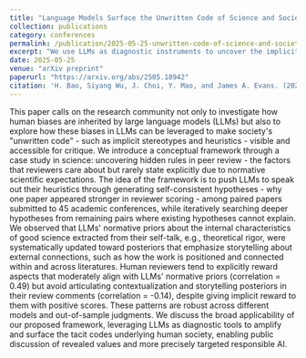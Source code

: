 ```yaml
---
title: "Language Models Surface the Unwritten Code of Science and Society"
collection: publications
category: conferences
permalink: /publication/2025-05-25-unwritten-code-of-science-and-society
excerpt: "We use LLMs as diagnostic instruments to uncover the implicit norms and evaluative heuristics—the 'unwritten code'—that shape human decision-making in science and society."
date: 2025-05-25
venue: "arXiv preprint"
paperurl: "https://arxiv.org/abs/2505.18942"
citation: 'H. Bao, Siyang Wu, J. Choi, Y. Mao, and James A. Evans. (2025). <i>Language Models Surface the Unwritten Code of Science and Society.</i> arXiv:2505.18942.'
---
```

This paper calls on the research community not only to investigate how human biases are inherited by large language models (LLMs) but also to explore how these biases in LLMs can be leveraged to make society's "unwritten code" - such as implicit stereotypes and heuristics - visible and accessible for critique. We introduce a conceptual framework through a case study in science: uncovering hidden rules in peer review - the factors that reviewers care about but rarely state explicitly due to normative scientific expectations. The idea of the framework is to push LLMs to speak out their heuristics through generating self-consistent hypotheses - why one paper appeared stronger in reviewer scoring - among paired papers submitted to 45 academic conferences, while iteratively searching deeper hypotheses from remaining pairs where existing hypotheses cannot explain. We observed that LLMs' normative priors about the internal characteristics of good science extracted from their self-talk, e.g., theoretical rigor, were systematically updated toward posteriors that emphasize storytelling about external connections, such as how the work is positioned and connected within and across literatures. Human reviewers tend to explicitly reward aspects that moderately align with LLMs' normative priors (correlation = 0.49) but avoid articulating contextualization and storytelling posteriors in their review comments (correlation = -0.14), despite giving implicit reward to them with positive scores. These patterns are robust across different models and out-of-sample judgments. We discuss the broad applicability of our proposed framework, leveraging LLMs as diagnostic tools to amplify and surface the tacit codes underlying human society, enabling public discussion of revealed values and more precisely targeted responsible AI.